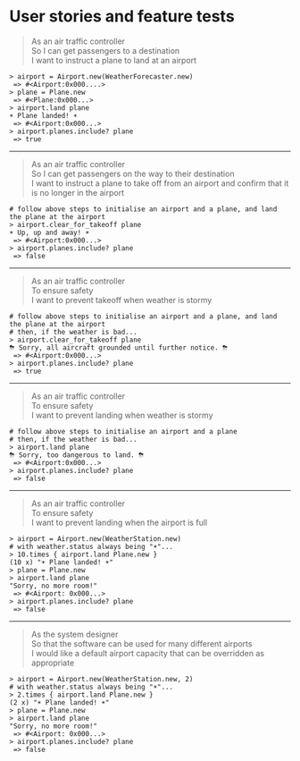 # User stories and feature tests

> As an air traffic controller  
> So I can get passengers to a destination  
> I want to instruct a plane to land at an airport 

```
> airport = Airport.new(WeatherForecaster.new)
 => #<Airport:0x000....>
> plane = Plane.new
 => #<Plane:0x000...>
> airport.land plane
☀️ Plane landed! ☀️
 => #<Airport:0x000...>
> airport.planes.include? plane
 => true
```

---

> As an air traffic controller  
> So I can get passengers on the way to their destination  
> I want to instruct a plane to take off from an airport and confirm that it is no longer in the airport

```
# follow above steps to initialise an airport and a plane, and land the plane at the airport
> airport.clear_for_takeoff plane
☀️ Up, up and away! ☀️
 => #<Airport:0x000...>
> airport.planes.include? plane
 => false
```

---

> As an air traffic controller  
> To ensure safety  
> I want to prevent takeoff when weather is stormy  

```
# follow above steps to initialise an airport and a plane, and land the plane at the airport
# then, if the weather is bad...
> airport.clear_for_takeoff plane
⛈ Sorry, all aircraft grounded until further notice. ⛈
 => #<Airport:0x000...>
> airport.planes.include? plane
 => true
```

---

> As an air traffic controller  
> To ensure safety  
> I want to prevent landing when weather is stormy  

```
# follow above steps to initialise an airport and a plane
# then, if the weather is bad...
> airport.land plane
⛈ Sorry, too dangerous to land. ⛈
 => #<Airport:0x000...>
> airport.planes.include? plane
 => false
```

---

> As an air traffic controller  
> To ensure safety  
> I want to prevent landing when the airport is full  

```
> airport = Airport.new(WeatherStation.new)
# with weather.status always being "☀️"...
> 10.times { airport.land Plane.new }
(10 x) "☀️ Plane landed! ☀️"
> plane = Plane.new
> airport.land plane
"Sorry, no more room!"
 => #<Airport: 0x000...>
> airport.planes.include? plane
 => false
```

___

> As the system designer  
> So that the software can be used for many different airports  
> I would like a default airport capacity that can be overridden as appropriate  

```
> airport = Airport.new(WeatherStation.new, 2)
# with weather.status always being "☀️"...
> 2.times { airport.land Plane.new }
(2 x) "☀️ Plane landed! ☀️"
> plane = Plane.new
> airport.land plane
"Sorry, no more room!"
 => #<Airport: 0x000...>
> airport.planes.include? plane
 => false
```